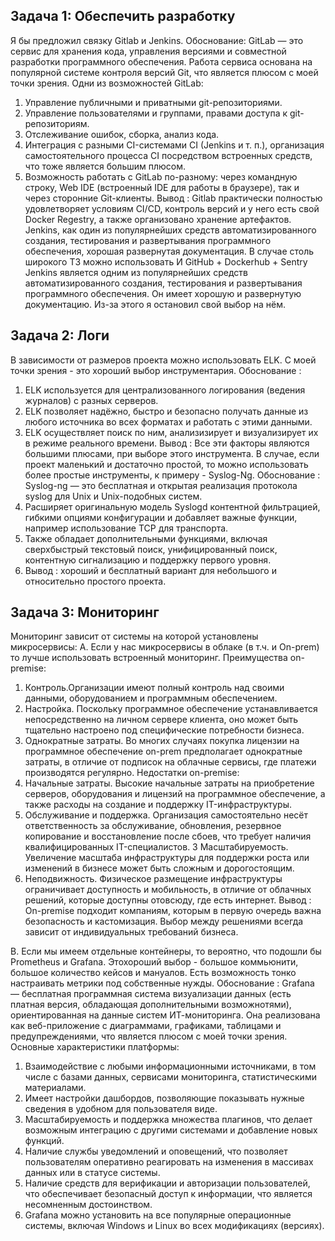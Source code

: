 ## Задача 1: Обеспечить разработку

Я бы предложил связку Gitlab и Jenkins.
Обоснование:
GitLab — это сервис для хранения кода, управления версиями и совместной разработки программного обеспечения. Работа сервиса основана на популярной системе контроля версий Git, что является плюсом с моей точки зрения.
Одни из возможностей GitLab:
1. Управление публичными и приватными git-репозиториями.
2. Управление пользователями и группами, правами доступа к git-репозиториям.
3. Отслеживание ошибок, сборка, анализ кода.
4. Интеграция с разными CI-системами CI (Jenkins и т. п.), организация самостоятельного процесса CI посредством встроенных средств, что тоже является большим плюсом.
5. Возможность работать с GitLab  по-разному: через командную строку, Web IDE (встроенный IDE для работы в браузере), так и через сторонние Git-клиенты.
Вывод : Gitlab практически полностью удовлетворяет условиям CI/CD, контроль версий и у него есть свой Docker Regestry, а также организовано  хранение артефактов. Jenkins,  как один из популярнейших средств автоматизированного создания, тестирования и развертывания программного обеспечения, хорошая развернутая документация. В случае столь широкого ТЗ можно использовать И GitHub + Dockerhub + Sentry
Jenkins является одним из популярнейших средств автоматизированного создания, тестирования и развертывания программного обеспечения. Он имеет хорошую и  развернутую документацию. Из-за этого я остановил свой выбор на нём.

## Задача 2: Логи

В зависимости от размеров проекта можно использовать ELK. С моей точки зрения - это хороший выбор инструментария.
Обоснование :
1. ELK используется для централизованного логирования (ведения журналов) с разных серверов.
2. ELK позволяет надёжно, быстро  и безопасно получать данные из любого источника во всех форматах и работать с этими данными.
3. ELK осуществляет поиск по ним, анализизирует и визуализирует их в режиме реального времени.
Вывод : Все эти факторы являются большими плюсами, при выборе этого инструмента. 
В случае, если проект маленький и достаточно простой, то можно использовать более простые инструменты, к примеру - Syslog-Ng.
Обоснование :
Syslog-ng — это бесплатная и открытая реализация протокола syslog для Unix и Unix-подобных систем.
1. Расширяет оригинальную модель Syslogd контентной фильтрацией, гибкими опциями конфигурации и добавляет важные функции, например использование TCP для транспорта. 
2. Также обладает дополнительными функциями, включая сверхбыстрый текстовый поиск, унифицированный поиск, контентную сигнализацию и поддержку первого уровня.
3. Вывод : хороший и бесплатный вариант для небольшого и относительно простого проекта. 

## Задача 3: Мониторинг

Мониторинг зависит от системы на которой установлены микросервисы: 
A. Если у нас микросервисы в облаке (в т.ч. и On-prem) то лучше использовать встроенный мониторинг.
Преимущества on-premise:
1. Контроль.Организации имеют полный контроль над своими данными, оборудованием и программным обеспечением. 
2. Настройка. Поскольку программное обеспечение устанавливается непосредственно на личном сервере клиента, оно может быть тщательно настроено под специфические потребности бизнеса. 
3. Однократные затраты. Во многих случаях покупка лицензии на программное обеспечение on-prem предполагает однократные затраты, в отличие от подписок на облачные сервисы, где платежи производятся регулярно. 
Недостатки on-premise:
1. Начальные затраты. Высокие начальные затраты на приобретение серверов, оборудования и лицензий на программное обеспечение, а также расходы на создание и поддержку IT-инфраструктуры. 
2. Обслуживание и поддержка. Организация самостоятельно несёт ответственность за обслуживание, обновления, резервное копирование и восстановление после сбоев, что требует наличия квалифицированных IT-специалистов. 3
Масштабируемость. Увеличение масштаба инфраструктуры для поддержки роста или изменений в бизнесе может быть сложным и дорогостоящим. 
3. Неподвижность. Физическое размещение инфраструктуры ограничивает доступность и мобильность, в отличие от облачных решений, которые доступны отовсюду, где есть интернет. 
Вывод :
On-premise подходит компаниям, которым в первую очередь важна безопасность и кастомизация. Выбор между решениями всегда зависит от индивидуальных требований бизнеса.

B. Если мы имеем отдельные контейнеры, то вероятно, что подошли бы Prometheus и Grafana. Этохороший выбор - большое коммьюнити, большое количество кейсов и мануалов. Есть возможность тонко настраивать метрики под собственные нужды.
Обоснование :
Grafana — бесплатная программная система визуализации данных (есть платная версия, обладающая дополнительными возможнотями), ориентированная на данные систем ИТ-мониторинга. Она реализована как веб-приложение  с диаграммами, графиками, таблицами и предупреждениями, что является плюсом с моей точки зрения.
Основные характеристики платформы:
1. Взаимодействие с любыми информационными источниками, в том числе с базами данных, сервисами мониторинга, статистическими материалами.
2. Имеет настройки дашбордов, позволяющие показывать нужные сведения в удобном для пользователя виде. 
3. Масштабируемость и поддержка множества плагинов, что делает возможным интеграцию с другими системами и добавление новых функций.
4. Наличие службы уведомлений и оповещений, что позволяет пользователям оперативно реагировать на изменения в массивах данных или в статусе системы. 
5. Наличие средств для верификации и авторизации пользователей, что обеспечивает безопасный доступ к информации, что является несомненным достоинством.
6. Grafana можно установить на все популярные операционные системы, включая Windows и Linux во всех модификациях (версиях). 

